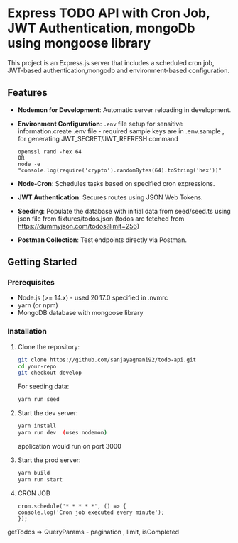 # Express TODO API with Cron Job, JWT Authentication, mongoDb using mongoose library

This project is an Express.js server that includes a scheduled cron job, JWT-based authentication,mongodb and environment-based configuration.

## Features

- **Nodemon for Development**: Automatic server reloading in development.
- **Environment Configuration**: `.env` file setup for sensitive information.create .env file - required sample keys are in .env.sample , for generating JWT_SECRET/JWT_REFRESH command

  ```
  openssl rand -hex 64
  OR
  node -e "console.log(require('crypto').randomBytes(64).toString('hex'))"

  ```

- **Node-Cron**: Schedules tasks based on specified cron expressions.
- **JWT Authentication**: Secures routes using JSON Web Tokens.
- **Seeding**: Populate the database with initial data from seed/seed.ts using json file from fixtures/todos.json (todos are fetched from https://dummyjson.com/todos?limit=256)
- **Postman Collection**: Test endpoints directly via Postman.

## Getting Started

### Prerequisites

- Node.js (>= 14.x) - used 20.17.0 specified in .nvmrc
- yarn (or npm)
- MongoDB database with mongoose library

### Installation

1.  Clone the repository:

    ```bash
    git clone https://github.com/sanjayagnani92/todo-api.git
    cd your-repo
    git checkout develop
    ```

    For seeding data:

    ```bash
    yarn run seed
    ```

2.  Start the dev server:

    ```bash
    yarn install
    yarn run dev  (uses nodemon)
    ```

    application would run on port 3000

3.  Start the prod server:

    ```bash
    yarn build
    yarn run start
    ```

4.  CRON JOB

    ```
    cron.schedule('* * * * *', () => {
    console.log('Cron job executed every minute');
    });
    ```

getTodos => QueryParams - pagination , limit, isCompleted
